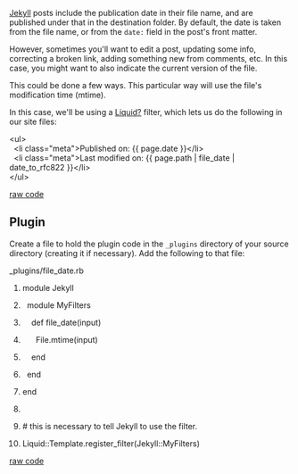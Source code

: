 <div id="wikitext">

<div style="display: none;">

Summary: Indicating the current time of a post using the file's mtime.
Parent: (Technology.)Jekyll <span
class="wikiword">[IncludeMe](http://wiki.tamouse.org?n=Technology.IncludeMe?action=edit)[?](http://wiki.tamouse.org?n=Technology.IncludeMe?action=edit)</span>:
[Jekyll](http://wiki.tamouse.org?n=Technology.Jekyll?action=print)
Categories: [HowTos](http://wiki.tamouse.org?n=Category.HowTos) Tags:
jekyll, mtime Source:
<http://jekyll.alphavice.com/destination/jekyll/2013/09/20/leveraging-filesystem-mtime-within-jekyll.html>
Posted: Fri Sep 27 10:16:35 2013

</div>

<span id="excerpt"></span>
[Jekyll](http://wiki.tamouse.org?n=Technology.Jekyll?action=print) posts
include the publication date in their file name, and are published under
that in the destination folder. By default, the date is taken from the
file name, or from the `date:` field in the post's front matter.

However, sometimes you'll want to edit a post, updating some info,
correcting a broken link, adding something new from comments, etc. In
this case, you might want to also indicate the current version of the
file. <span id="excerptend"></span>

This could be done a few ways. This particular way will use the file's
modification time (mtime).

In this case, we'll be using a
[Liquid](http://wiki.tamouse.org?n=Technology.Liquid?action=edit)[?](http://wiki.tamouse.org?n=Technology.Liquid?action=edit)
filter, which lets us do the following in our site files:

<div class="vspace">

</div>

<div id="sourceblock1" class="sourceblock">

<div class="sourceblocktext">

<div class="html5">

<span class="sc2">\<<span class="kw2">ul</span>\></span>\
   <span class="sc2">\<<span class="kw2">li</span> <span
class="kw3">class</span><span class="sy0">=</span><span
class="st0">"meta"</span>\></span>Published on: {{ page.date }}<span
class="sc2">\<<span class="sy0">/</span><span
class="kw2">li</span>\></span>\
   <span class="sc2">\<<span class="kw2">li</span> <span
class="kw3">class</span><span class="sy0">=</span><span
class="st0">"meta"</span>\></span>Last modified on: {{ page.path |
file\_date | date\_to\_rfc822 }}<span class="sc2">\<<span
class="sy0">/</span><span class="kw2">li</span>\></span>\
 <span class="sc2">\<<span class="sy0">/</span><span
class="kw2">ul</span>\></span>

</div>

</div>

<div class="sourceblocklink">

[raw
code](http://wiki.tamouse.org?n=Technology.UsingFileMTimeInJekyll?action=sourceblock&num=1)

</div>

</div>

<div class="vspace">

</div>

Plugin
------

Create a file to hold the plugin code in the `_plugins` directory of
your source directory (creating it if necessary). Add the following to
that file:

<div class="vspace">

</div>

<div id="sourceblock2" class="sourceblock">

<div class="sourceblocktext">

<div class="ruby">

<div class="head">

\_plugins/file\_date.rb

</div>

1.  <div class="de1">

    <span class="kw1">module</span> Jekyll

    </div>

2.  <div class="de1">

      <span class="kw1">module</span> MyFilters

    </div>

3.  <div class="de1">

        <span class="kw1">def</span> file\_date<span
    class="br0">(</span>input<span class="br0">)</span>

    </div>

4.  <div class="de1">

          <span class="kw4">File</span>.<span
    class="me1">mtime</span><span class="br0">(</span>input<span
    class="br0">)</span>

    </div>

5.  <div class="de2">

        <span class="kw1">end</span>

    </div>

6.  <div class="de1">

      <span class="kw1">end</span>

    </div>

7.  <div class="de1">

    <span class="kw1">end</span>

    </div>

8.  <div class="de1">

     

    </div>

9.  <div class="de1">

    <span class="co1">\# this is necessary to tell Jekyll to use the
    filter.</span>

    </div>

10. <div class="de2">

    <span class="re2">Liquid::Template</span>.<span
    class="me1">register\_filter</span><span class="br0">(</span><span
    class="re2">Jekyll::MyFilters</span><span class="br0">)</span>

    </div>

</div>

</div>

<div class="sourceblocklink">

[raw
code](http://wiki.tamouse.org?n=Technology.UsingFileMTimeInJekyll?action=sourceblock&num=2)

</div>

</div>

</div>
